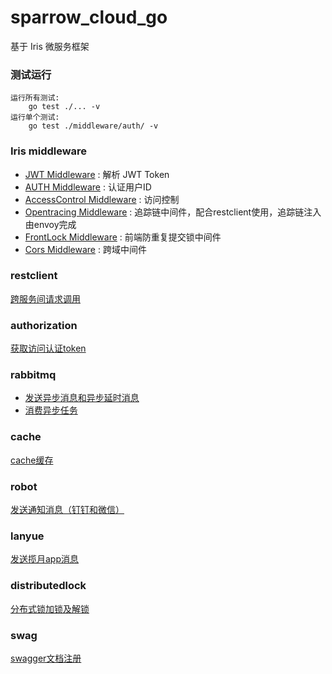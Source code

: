 # sparrow_cloud_go
基于 Iris 微服务框架

### 测试运行 ###

    运行所有测试:
        go test ./... -v
    运行单个测试:
        go test ./middleware/auth/ -v

### Iris middleware ###

* [JWT Middleware](/middleware/jwt/README.md) : 解析 JWT Token
* [AUTH Middleware](/middleware/auth/README.md) : 认证用户ID
* [AccessControl Middleware](/middleware/accesscontrol/README.md) : 访问控制
* [Opentracing Middleware](/middleware/opentracing/README.md) : 追踪链中间件，配合restclient使用，追踪链注入由envoy完成
* [FrontLock Middleware](/middleware/frontlock/README.md) : 前端防重复提交锁中间件
* [Cors Middleware](/middleware/cors/README.md) : 跨域中间件

### restclient ###

[跨服务间请求调用](/restclient/README.md)

### authorization ###

[获取访问认证token](/authorization/README.md)

### rabbitmq ###

* [发送异步消息和异步延时消息](/rabbitmq/README.md#发送异步消息)
* [消费异步任务](/rabbitmq/README.md#消费异步消息)

### cache ###

[cache缓存](/cache/README.md)

### robot ###

[发送通知消息（钉钉和微信）](/robot/README.md)

### lanyue ###

[发送揽月app消息](/lanyue/README.md)

### distributedlock ###

[分布式锁加锁及解锁](/distributedlock/README.md)

### swag ###

[swagger文档注册](/swag/README.md)
